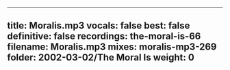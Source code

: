 
---
title: Moralis.mp3
vocals: false
best: false
definitive: false
recordings: the-moral-is-66
filename: Moralis.mp3
mixes: moralis-mp3-269
folder: 2002-03-02/The Moral Is
weight: 0
---
